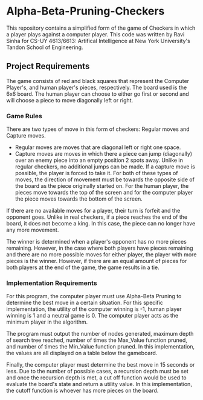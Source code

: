 # Alpha-Beta-Pruning-Checkers

This repository contains a simplified form of the game of Checkers in which a player plays against a computer player.
This code was written by Ravi Sinha for CS-UY 4613/6613: Artifical Intelligence at New York University's Tandon School of Engineering.

## Project Requirements
The game consists of red and black squares that represent the Computer Player's, and human player's pieces, respectively. The board used is the 6x6 board. The human player can choose to either go first or second and will choose a piece to move diagonally left or right. 

### Game Rules
There are two types of move in this form of checkers: Regular moves and Capture moves.
- Regular moves are moves that are diagonal left or right one space. 
- Capture moves are moves in which there a piece can jump (diagonally) over an enemy piece into an empty position 2 spots away. Unlike in regular checkers, no additional jumps can be made. If a capture move is possible, the player is forced to take it. 
For both of these types of moves, the direction of movement must be towards the opposite side of the board as the piece originally started on. For the human player, the pieces move towards the top of the screen and for the computer player the piece moves towards the bottom of the screen.

If there are no available moves for a player, their turn is forfeit and the opponent goes.
Unlike in real checkers, if a piece reaches the end of the board, it does not become a king. In this case, the piece can no longer have any more movement.

The winner is determined when a player's opponent has no more pieces remaining. However, in the case where both players have pieces remaining and there are no more possible moves for either player, the player with more pieces is the winner. However, if there are an equal amount of pieces for both players at the end of the game, the game results in a tie.

### Implementation Requirements
For this program, the computer player must use Alpha-Beta Pruning to determine the best move in a certain situation. For this specific implementation, the utility of the computer winning is -1, human player winning is 1 and a neutral game is 0. The computer player acts as the minimum player in the algorithm. 

The program must output the number of nodes generated, maximum depth of search tree reached, number of times the Max_Value function pruned, and number of times the Min_Value function pruned. In this implementation, the values are all displayed on a table below the gameboard. 

Finally, the computer player must determine the best move in 15 seconds or less. Due to the number of possible cases, a recursion depth must be set and once the recursion depth is met, a cut off function would be used to evaluate the board's state and return a utility value. In this implementation, the cutoff function is whoever has more pieces on the board.
